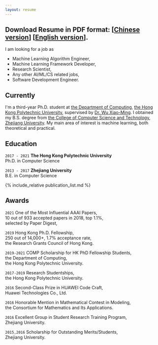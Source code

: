```yaml
---
layout: resume
---
```

## Download Resume in PDF format: \[[Chinese version](/miscellaneous/LiQimai_Chinese.pdf)\] \[[English version](/miscellaneous/LiQimai_English.pdf)\].

I am looking for a job as
 - Machine Learning Algorithm Engineer,
 - Machine Learning Framework Developer,
 - Research Scientist,
 - Any other AI/ML/CS related jobs,
 - Software Development Engineer.

## Currently
I'm a third-year Ph.D. student at [the Department of Computing](https://www.comp.polyu.edu.hk), [the Hong Kong Polytechnic University](https://www.polyu.edu.hk), supervised by [Dr. Wu Xiao-Ming](http://www4.comp.polyu.edu.hk/~csxmwu/).
 I obtained my B.S. degree from [the College of Computer Science and Technology](http://www.cs.zju.edu.cn/english/), [Zhejiang University](http://www.zju.edu.cn/english/).
My main area of interest is machine learning, both theoretical and practical.


## Education

`2017 - 2021`
__The Hong Kong Polytechnic University__  
Ph.D. in Computer Science

`2013 - 2017`
__Zhejiang University__  
B.E. in Computer Science


{% include_relative publication_list.md %}


## Awards
`2021`
One of the Most Influential AAAI Papers,  
10 out of 933 accepted papers in 2018, top 1.1%,  
selected by Paper Digest,

`2019`
Hong Kong Ph.D. Fellowship,  
250 out of 14,000+, 1.7% acceptance rate,  
the Research Grants Council of Hong Kong.

`2019-2021`
COMP Scholarship for HK PhD Fellowship Students,  
the Department of Computing,  
the Hong Kong Polytechnic University.

`2017-2019`
Research Studentships,  
the Hong Kong Polytechnic University.

`2016`
Second-Class Prize in HUAWEI Code Craft,  
Huawei Technologies Co., Ltd.

`2016` Honorable Mention in Mathematical Contest in Modeling,  
the Consortium for Mathematics and Its Applications.

`2016` Excellent Group in Student Research Training Program,  
Zhejiang University.

`2015,2016` Scholarship for Outstanding Merits/Students,  
Zhejiang University.
